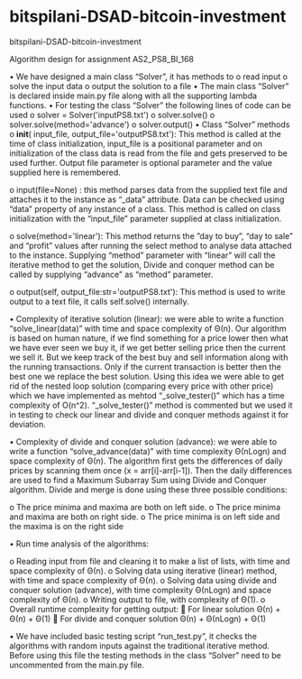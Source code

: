 # bitspilani-DSAD-bitcoin-investment
bitspilani-DSAD-bitcoin-investment

Algorithm design for assignment AS2_PS8_BI_168 

•	We have designed a main class “Solver”, it has methods to 
o	read input
o	solve the input data
o	output the solution to a file
•	The main class “Solver” is declared inside main.py file along with all the supporting lambda functions.
•	For testing the class “Solver” the following lines of code can be used
o	solver = Solver('inputPS8.txt')
o	solver.solve() 
o	solver.solve(method='advance')
o	solver.output()
•	Class “Solver” methods 
o	__init__( input_file, output_file='outputPS8.txt'): This method is called at the time of class initialization, input_file is a positional parameter and on initialization of the class data is read from the file and gets preserved to be used further. Output file parameter is optional parameter and the value supplied here is remembered.

o	input(file=None) : this method parses data from the supplied text file and attaches it to the instance as  “_data” attribute. Data can be checked using “data” property of any instance of a class. This method is called on class initialization with the “input_file” parameter supplied at class initialization.

o	solve(method='linear'): This method returns the ”day to buy”, “day to sale” and “profit” values after running the select method to analyse data attached to the instance. Supplying “method” parameter with “linear” will call the iterative method to get the solution, Divide and conquer method can be called by supplying “advance” as “method” parameter.

o	output(self, output_file:str='outputPS8.txt'): This method is used to write output to a text file, it calls self.solve() internally.

•	Complexity of iterative solution (linear): we were able to write a function “solve_linear(data)” with time and space complexity of Θ(n). Our algorithm is based on human nature, if we find something for a price lower then what we have ever seen we buy it, if we get better selling price then the current we sell it. But we keep track of the best buy and sell information along with the running transactions. Only if the current transaction is better then the best one we replace the best solution. Using this idea we were able to get rid of the nested loop solution (comparing every price with other price) which we have implemented as mehtod “_solve_tester()” which has a time complexity of O(n^2). “_solve_tester()” method is commented but we used it in testing to check our linear and divide and conquer methods against it for deviation.

•	Complexity of divide and conquer solution (advance): we were able to write a function “solve_advance(data)” with time complexity Θ(nLogn) and space complexity of Θ(n). The algorithm first gets the differences of daily prices by scanning them once (x = arr[i]-arr[i-1]). Then the daily differences are used to find a Maximum Subarray Sum using Divide and Conquer algorithm. Divide and merge is done using these three possible conditions:

o	The price minima and maxima are both on left side.
o	The price minima and maxima are both on right side.
o	The price minima is on left side and the maxima is on the right side

•	Run time analysis of the algorithms:

o	Reading input from file and cleaning it to make a list of lists, with time and space complexity of Θ(n).
o	Solving data using iterative (linear) method, with time and space complexity of Θ(n). 
o	Solving data using divide and conquer solution (advance), with time complexity Θ(nLogn) and space complexity of Θ(n).
o	Writing output to file, with complexity of Θ(1).
o	Overall runtime complexity for getting output:
	For linear solution Θ(n) + Θ(n) + Θ(1)
	For divide and conquer solution Θ(n) + Θ(nLogn) + Θ(1)

•	We have included basic testing script “run_test.py”, it checks the algorithms with random inputs against the traditional iterative method. Before using this file the testing methods in the class “Solver” need to be uncommented from the main.py file.

